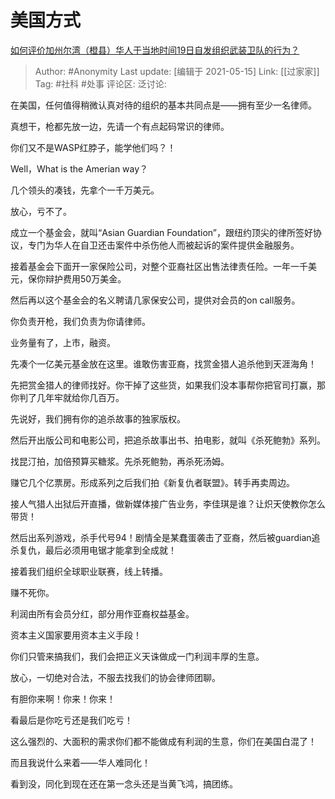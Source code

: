 # 美国方式
[如何评价加州尔湾（橙县）华人于当地时间19日自发组织武装卫队的行为？](https://www.zhihu.com/question/380849624/answer/1093289273)

> Author: #Anonymity
> Last update: [编辑于 2021-05-15]
> Link: [[过家家]]
> Tag: #社科 #处事
> 评论区:
> 泛讨论:

在美国，任何值得稍微认真对待的组织的基本共同点是——拥有至少一名律师。

真想干，枪都先放一边，先请一个有点起码常识的律师。

你们又不是WASP红脖子，能学他们吗？！

Well，What is the Amerian way？

几个领头的凑钱，先拿个一千万美元。

放心，亏不了。

成立一个基金会，就叫“Asian Guardian Foundation”，跟纽约顶尖的律所签好协议，专门为华人在自卫还击案件中杀伤他人而被起诉的案件提供金融服务。

接着基金会下面开一家保险公司，对整个亚裔社区出售法律责任险。一年一千美元，保你辩护费用50万美金。

然后再以这个基金会的名义聘请几家保安公司，提供对会员的on call服务。

你负责开枪，我们负责为你请律师。

业务量有了，上市，融资。

先凑个一亿美元基金放在这里。谁敢伤害亚裔，找赏金猎人追杀他到天涯海角！

先把赏金猎人的律师找好。你干掉了这些货，如果我们没本事帮你把官司打赢，那你判了几年牢就给你几百万。

先说好，我们拥有你的追杀故事的独家版权。

然后开出版公司和电影公司，把追杀故事出书、拍电影，就叫《杀死鲍勃》系列。

找昆汀拍，加倍预算买糖浆。先杀死鲍勃，再杀死汤姆。

赚它几个亿票房。形成系列之后我们拍《新复仇者联盟》。转手再卖周边。

接人气猎人出狱后开直播，做新媒体接广告业务，李佳琪是谁？让炽天使教你怎么带货！

然后出系列游戏，杀手代号94！剧情全是某蠢蛋袭击了亚裔，然后被guardian追杀复仇，最后必须用电锯才能拿到全成就！

接着我们组织全球职业联赛，线上转播。

赚不死你。

利润由所有会员分红，部分用作亚裔权益基金。

资本主义国家要用资本主义手段！

你们只管来搞我们，我们会把正义天诛做成一门利润丰厚的生意。

放心，一切绝对合法，不服去找我们的协会律师团聊。

有胆你来啊！你来！你来！

看最后是你吃亏还是我们吃亏！

这么强烈的、大面积的需求你们都不能做成有利润的生意，你们在美国白混了！

而且我说什么来着——华人难同化！

看到没，同化到现在还在第一念头还是当黄飞鸿，搞团练。
